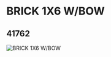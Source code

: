 # BRICK 1X6 W/BOW
## 41762
![BRICK 1X6 W/BOW](https://lc-www-live-s.legocdn.com/media/bricks/5/2/4160402.jpg)